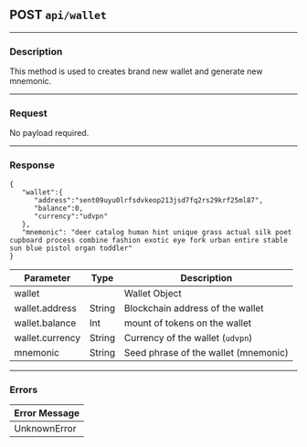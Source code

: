 ## POST `api/wallet`

---

### Description

This method is used to creates brand new wallet and generate new mnemonic.

---

### Request

No payload required.

---

### Response

```
{
   "wallet":{
      "address":"sent09uyu0lrfsdvkeop213jsd7fq2rs29krf25ml87",
      "balance":0,
      "currency":"udvpn"
   },
   "mnemonic": "deer catalog human hint unique grass actual silk poet cupboard process combine fashion exotic eye fork urban entire stable sun blue pistol organ toddler"
}
```

| Parameter                       | Type        | Description                                         |
|---------------------------------|-------------|-----------------------------------------------------|
| wallet                          |             | Wallet Object                                       |
| wallet.address                  | String      | Blockchain address of the wallet                    |
| wallet.balance                  | Int         | mount of tokens on the wallet                       |
| wallet.currency                 | String      | Currency of the wallet (`udvpn`)                    |
| mnemonic                        | String      | Seed phrase of the wallet (mnemonic)                |

---

### Errors

| Error Message                   |
|---------------------------------|
| UnknownError                    |
